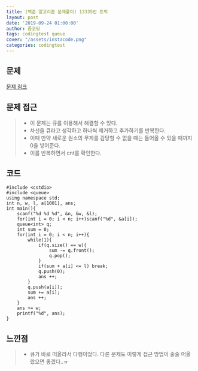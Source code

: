 ```yaml
---
title: (백준 알고리즘 문제풀이) 13335번 트럭
layout: post
date: '2019-09-24 01:00:00'
author: 줌코딩
tags: codingtest queue
cover: "/assets/instacode.png"
categories: codingtest
---
```


## 문제

[문제 링크](https://www.acmicpc.net/problem/13335)

## 문제 접근

>* 이 문제는 큐를 이용해서 해결할 수 있다.
>* 차선을 큐라고 생각하고 하나씩 제거하고 추가하기를 반복한다.
>* 이때 만약 새로운 원소의 무게를 감당할 수 없을 때는 들어올 수 있을 때까지 0을 넣어준다.
>* 이를 반복하면서 cnt를 확인한다.

## 코드

    #include <cstdio>
    #include <queue>
    using namespace std;
    int n, w, l, a[1001], ans;
    int main(){
        scanf("%d %d %d", &n, &w, &l);
        for(int i = 0; i < n; i++)scanf("%d", &a[i]);
        queue<int> q;
        int sum = 0;
        for(int i = 0; i < n; i++){
            while(1){ 
                if(q.size() == w){
                    sum -= q.front();
                    q.pop();
                }
                if(sum + a[i] <= l) break;
                q.push(0);
                ans ++;
            }
            q.push(a[i]);
            sum += a[i];
            ans ++;
        }
        ans += w;
        printf("%d", ans); 
    }

## 느낀점

>* 큐가 바로 떠올라서 다행이었다. 다른 문제도 이렇게 접근 방법이 술술 떠올랐으면 좋겠다..ㅠ
